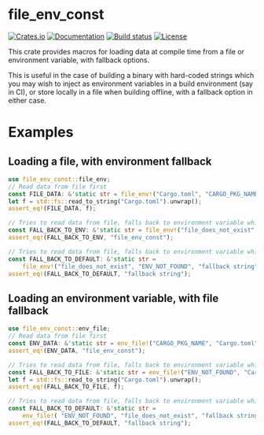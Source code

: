 # file_env_const

[![Crates.io](https://img.shields.io/crates/v/file_env_const.svg)](https://crates.io/crates/file_env_const)
[![Documentation](https://img.shields.io/docsrs/file_env_const?style=for-the-badge)](https://docs.rs/file_env_const/)
[![Build status](https://img.shields.io/github/actions/workflow/status/tveness/file_env_const/rust.yml?label=Tests&style=for-the-badge)](https://github.com/tveness/file_env_const/actions/workflows/rust.yml)
[![License](https://img.shields.io/github/license/tveness/file_env_const?style=for-the-badge)](https://opensource.org/license/MIT/)

This crate provides macros for loading data at compile time from a file or environment
variable, with fallback options.

This is useful in the case of building a binary with hard-coded strings which you may wish to
inject as environment variables in a build environment (say in CI), or store locally in a file
when building offline, with a fallback option in either case.

# Examples

## Loading a file, with environment fallback

```rust
use file_env_const::file_env;
// Read data from file first
const FILE_DATA: &'static str = file_env!("Cargo.toml", "CARGO_PKG_NAME");
let f = std::fs::read_to_string("Cargo.toml").unwrap();
assert_eq!(FILE_DATA, f);

// Tries to read data from file, falls back to environment variable which is the package name
const FALL_BACK_TO_ENV: &'static str = file_env!("file_does_not_exist", "CARGO_PKG_NAME");
assert_eq!(FALL_BACK_TO_ENV, "file_env_const");

// Tries to read data from file, falls back to environment variable which is the package name
const FALL_BACK_TO_DEFAULT: &'static str =
    file_env!("file_does_not_exist", "ENV_NOT_FOUND", "fallback string");
assert_eq!(FALL_BACK_TO_DEFAULT, "fallback string");
```

## Loading an environment variable, with file fallback

```rust
use file_env_const::env_file;
// Read data from file first
const ENV_DATA: &'static str = env_file!("CARGO_PKG_NAME", "Cargo.toml");
assert_eq!(ENV_DATA, "file_env_const");

// Tries to read data from file, falls back to environment variable which is the package name
const FALL_BACK_TO_FILE: &'static str = env_file!("ENV_NOT_FOUND", "Cargo.toml");
let f = std::fs::read_to_string("Cargo.toml").unwrap();
assert_eq!(FALL_BACK_TO_FILE, f);

// Tries to read data from file, falls back to environment variable which is the package name
const FALL_BACK_TO_DEFAULT: &'static str =
    env_file!( "ENV_NOT_FOUND", "file_does_not_exist", "fallback string");
assert_eq!(FALL_BACK_TO_DEFAULT, "fallback string");
```
